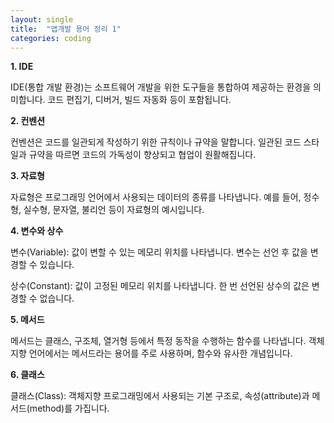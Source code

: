 ```yaml
---
layout: single
title:  "앱개발 용어 정리 1"
categories: coding
---
```


**1. IDE**

IDE(통합 개발 환경)는 소프트웨어 개발을 위한 도구들을 통합하여 제공하는 환경을 의미합니다. 코드 편집기, 디버거, 빌드 자동화 등이 포함됩니다.

**2. 컨벤션**

컨벤션은 코드를 일관되게 작성하기 위한 규칙이나 규약을 말합니다. 일관된 코드 스타일과 규약을 따르면 코드의 가독성이 향상되고 협업이 원활해집니다.

**3. 자료형**

자료형은 프로그래밍 언어에서 사용되는 데이터의 종류를 나타냅니다. 예를 들어, 정수형, 실수형, 문자열, 불리언 등이 자료형의 예시입니다.

**4. 변수와 상수**

변수(Variable): 값이 변할 수 있는 메모리 위치를 나타냅니다. 변수는 선언 후 값을 변경할 수 있습니다.

상수(Constant): 값이 고정된 메모리 위치를 나타냅니다. 한 번 선언된 상수의 값은 변경할 수 없습니다.

**5. 메서드**

메서드는 클래스, 구조체, 열거형 등에서 특정 동작을 수행하는 함수를 나타냅니다. 객체지향 언어에서는 메서드라는 용어를 주로 사용하며, 함수와 유사한 개념입니다.

**6. 클래스**

클래스(Class): 객체지향 프로그래밍에서 사용되는 기본 구조로, 속성(attribute)과 메서드(method)를 가집니다.
